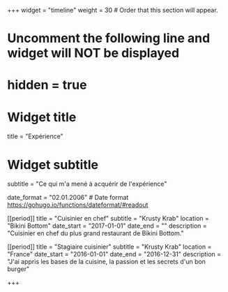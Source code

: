 +++
widget = "timeline"
weight = 30  # Order that this section will appear.

# Uncomment the following line and widget will NOT be displayed
# hidden = true

# Widget title
title = "Expérience"
# Widget subtitle
subtitle = "Ce qui m'a mené à acquérir de l'expérience"

date_format = "02.01.2006" # Date format https://gohugo.io/functions/dateformat/#readout

[[period]]
  title = "Cuisinier en chef"
  subtitle = "Krusty Krab"
  location = "Bikini Bottom"
  date_start = "2017-01-01"
  date_end = ""
  description = "Cuisinier en chef du plus grand restaurant de Bikini Bottom."

[[period]]
  title = "Stagiaire cuisinier"
  subtitle = "Krusty Krab"
  location = "France"
  date_start = "2016-01-01"
  date_end = "2016-12-31"
  description = "J'ai appris les bases de la cuisine, la passion et les secrets d'un bon burger"
  
+++